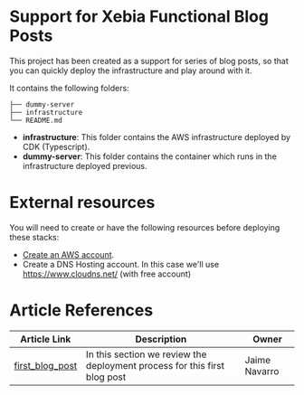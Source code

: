 # Support for Xebia Functional Blog Posts

This project has been created as a support for series of blog posts, so that you can quickly deploy the infrastructure and play around with it.

It contains the following folders:
```
├── dummy-server
├── infrastructure
└── README.md
```
* **infrastructure**: This folder contains the AWS infrastructure deployed by CDK (Typescript).
* **dummy-server**: This folder contains the container which runs in the infrastructure deployed previous.

# External resources
You will need to create or have the following resources before deploying these stacks:
* [Create an AWS account](https://repost.aws/knowledge-center/create-and-activate-aws-account). 
* Create a DNS Hosting account. In this case we'll use https://www.cloudns.net/ (with free account)

# Article References
| Article Link                                            | Description                                                               | Owner         |
|---------------------------------------------------------|---------------------------------------------------------------------------|---------------|
| [first_blog_post](infrastructure/blog_post_1/README.md) | In this section we review the deployment process for this first blog post | Jaime Navarro |
